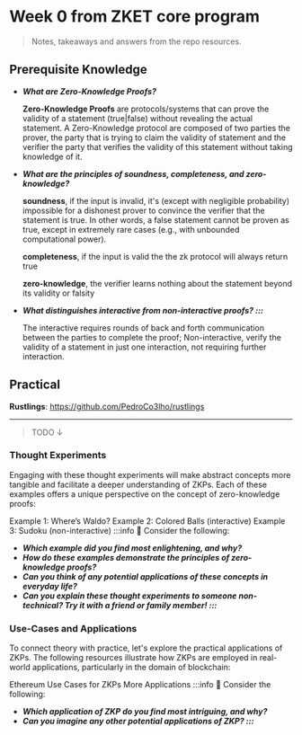 # Week 0 from ZKET core program
> Notes, takeaways and answers from the repo resources.

## Prerequisite Knowledge 

- ***What are Zero-Knowledge Proofs?***
    
    **Zero-Knowledge Proofs** are protocols/systems that can prove the validity of a statement (true|false) without revealing the actual statement. A Zero-Knowledge protocol are composed of two parties the prover, the party that is trying to claim the validity of statement and the verifier the party that verifies  the validity of this statement without taking knowledge of it.

- ***What are the principles of soundness, completeness, and zero-knowledge?***

    **soundness**, if the input is invalid, it's (except with negligible probability) impossible for a dishonest prover to convince the verifier that the statement is true. In other words, a false statement cannot be proven as true, except in extremely rare cases (e.g., with unbounded computational power).
    
    **completeness**, if the input is valid the the zk protocol will always return true

    **zero-knowledge**, the verifier learns nothing about the statement beyond its validity or falsity
    
- ***What distinguishes interactive from non-interactive proofs? :::***
     
    The interactive requires rounds of back and forth communication between the parties to complete the proof;
    Non-interactive, verify the validity of a statement in just one interaction, not requiring further interaction.

## Practical

**Rustlings**: https://github.com/PedroCo3lho/rustlings 

---

> TODO &darr;

### Thought Experiments
Engaging with these thought experiments will make abstract concepts more tangible and facilitate a deeper understanding of ZKPs. Each of these examples offers a unique perspective on the concept of zero-knowledge proofs:

Example 1: Where’s Waldo?
Example 2: Colored Balls (interactive)
Example 3: Sudoku (non-interactive)
:::info 🤔 Consider the following:

- ***Which example did you find most enlightening, and why?***
- ***How do these examples demonstrate the principles of zero-knowledge proofs?***
- ***Can you think of any potential applications of these concepts in everyday life?***
- ***Can you explain these thought experiments to someone non-technical? Try it with a friend or family member! :::***

### Use-Cases and Applications
To connect theory with practice, let's explore the practical applications of ZKPs. The following resources illustrate how ZKPs are employed in real-world applications, particularly in the domain of blockchain:

Ethereum Use Cases for ZKPs
More Applications
:::info 🤔 Consider the following:

- ***Which application of ZKP do you find most intriguing, and why?***
- ***Can you imagine any other potential applications of ZKP? :::***

